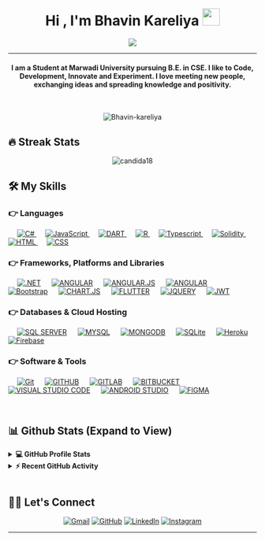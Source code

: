 
<h1 align="center">Hi , I'm Bhavin Kareliya <img src="https://media.giphy.com/media/hvRJCLFzcasrR4ia7z/giphy.gif" width="35"></h1>
<p align="center">
  <a href="https://github.com/DenverCoder1/readme-typing-svg"><img src="https://readme-typing-svg.herokuapp.com?lines=Computer+Science+Student;Full+Stack+Web+Developer;A%20Passionate%20.NET%20developer%20from%20India;Always%20learning%20new%20things&center=true&width=600&height=50"></a>
</p>
<hr/>
<h4 align="center">I am a Student at Marwadi University pursuing B.E. in CSE. I like to Code, Development, Innovate and Experiment. I love meeting new people, exchanging ideas and spreading knowledge and positivity.</h4>
<br>
<p align="center"> <img src="https://komarev.com/ghpvc/?username=Bhavin-kareliya&label=Profile%20views&color=0e75b6&style=plastic" alt="Bhavin-kareliya" /> </p>

## 🔥 Streak Stats
<p align="center"><img src="https://github-readme-streak-stats.herokuapp.com/?user=Bhavin-kareliya&theme=algolia" alt="candida18"  /></p>


## 🛠️ My Skills

### 👉 Languages

<p align="left"> 
  &emsp;
  <a href="https://dotnet.microsoft.com/en-us/learn/csharp" target="_blank"> 
     <img alt="C#" src="https://img.shields.io/badge/C%23-%23239120.svg?logo=c-sharp&logoColor=white">
   </a>
  &emsp;
  <a href="https://developer.mozilla.org/en-US/docs/Web/JavaScript" target="_blank"> 
     <img alt="JavaScript" src="https://img.shields.io/badge/JavaScript%20-%23F7DF1E.svg?logo=javascript&logoColor=black">
   </a>
  &emsp;
  <a href="https://dart.dev/" target="_blank"> 
     <img alt="DART" src="https://img.shields.io/badge/DART-%230175C2.svg?logo=dart&logoColor=white">
   </a>
  &emsp;
  <a href="https://www.r-project.org/" target="_blank"> 
     <img alt="R" src="https://img.shields.io/badge/R-%23276DC3.svg?logo=r&logoColor=white">
   </a>
  &emsp;
  <a href="https://www.typescriptlang.org/" target="_blank"> 
    <img alt="Typescript" src="https://img.shields.io/badge/typescript-%23007ACC.svg?logo=typescript&logoColor=white"/>
  </a>
  &emsp;
  <a href="https://github.com/ethereum/solidity" target="_blank"> 
    <img alt="Solidity" src="https://img.shields.io/badge/Solidity-%23363636.svg?logo=solidity&logoColor=white"/>
  </a>
  &emsp; 
  <a href="https://www.w3.org/html/" target="_blank"> 
   <img alt="HTML" src="https://img.shields.io/badge/HTML5%20-%23E34F26.svg?logo=html5&logoColor=white">
  </a>   
  &emsp;
  <a href="https://www.w3schools.com/css/" target="_blank">
    <img alt="CSS" src="https://img.shields.io/badge/CSS%20-%231572B6.svg?logo=css3&logoColor=white">
  </a> 
</p>

### 👉 Frameworks, Platforms and Libraries
<p align="left">
  &emsp;
    <a href="https://dotnet.microsoft.com/en-us/"><img alt=".NET" src="https://img.shields.io/badge/.NET-5C2D91?logo=.NET&logoColor=white"></a>
  &emsp;
    <a href="https://angular.io/"><img alt="ANGULAR" src="https://img.shields.io/badge/ANGULAR-%23DD0031.svg?logo=angular&logoColor=white"></a>
  &emsp;
    <a href="https://angularjs.org/"><img alt="ANGULAR.JS" src="https://img.shields.io/badge/ANGULAR.JS-%23E23237.svg?logo=angularjs&logoColor=white"></a>
  &emsp;
    <a href="https://angular.io/"><img alt="ANGULAR" src="https://img.shields.io/badge/ANGULAR-%23DD0031.svg?logo=angular&logoColor=white"></a>
   &emsp;
  	<a href="https://getbootstrap.com" target="_blank"><img alt="Bootstrap" src="https://img.shields.io/badge/Bootstrap-%23563D7C.svg?style=flat&logo=bootstrap&logoColor=white"/></a>
  &emsp;
    <a href="https://www.chartjs.org/"><img alt="CHART.JS" src="https://img.shields.io/badge/CHART.JS-F5788D.svg?logo=chart.js&logoColor=white"></a>
  &emsp;
    <a href="https://flutter.dev/"><img alt="FLUTTER" src="https://img.shields.io/badge/FLUTTER-%2302569B.svg?logo=Flutter&logoColor=white"></a>
  &emsp;
    <a href="https://jquery.com/"><img alt="JQUERY" src ="https://img.shields.io/badge/JQUERY-%230769AD.svg?logo=jquery&logoColor=white"></a>
  &emsp;
    <a href="https://jwt.io/"><img alt="JWT" src ="https://img.shields.io/badge/JWT-black?logo=JSON%20web%20tokens"></a>
</p>

### 👉 Databases & Cloud Hosting
<p align="left">
  &emsp;
    <a href="https://www.microsoft.com/en-in/sql-server?rtc=1"><img alt="SQL SERVER" src ="https://img.shields.io/badge/MICROSOFT%20SQL%20SERVER-CC2927?logo=microsoft%20sql%20server&logoColor=white"></a>
	&emsp;
    <a href="https://www.mysql.com/"><img alt="MYSQL" src="https://img.shields.io/badge/MYSQL-%2300f.svg?logo=mysql&logoColor=white"></a>
	&emsp;
    <a href="https://www.mysql.com/"><img alt="MONGODB" src="https://img.shields.io/badge/MONGODB-%234ea94b.svg?logo=mongodb&logoColor=white"></a>
  &emsp;
    <a href="https://www.sqlite.org/"><img alt="SQLite" src ="https://img.shields.io/badge/sqlite-%2307405e.svg?style=flat&logo=sqlite&logoColor=white"/></a>
  &emsp;
    <a href="https://www.heroku.com/"><img alt="Heroku" src="https://img.shields.io/badge/Heroku%20-%23430098.svg?logo=heroku&logoColor=white"></a>  
  &emsp;
    <a href="https://firebase.google.com/"><img alt="Firebase" src ="https://img.shields.io/badge/Firebase-%23316192.svg?logo=firebase&logoColor=white"></a>
 </p>

 ### 👉 Software & Tools
<p>
  &emsp;
    <a href="#"><img alt="Git" src="https://img.shields.io/badge/Git%20-%23F05033.svg?logo=git&logoColor=white"></a>
  &emsp;
    <a href="#"><img alt="GITHUB" src="https://img.shields.io/badge/GITHUB-%23121011.svg?&logo=github&logoColor=white"></a>
	&emsp;
	<a href="#"><img alt="GITLAB" src="https://img.shields.io/badge/GITLAB-%23181717.svg?logo=gitlab&logoColor=white"></a>
	&emsp;
    <a href="#"><img alt="BITBUCKET" src="https://img.shields.io/badge/BITBUCKET-%230047B3.svg?logo=bitbucket&logoColor=white"></a>
  &emsp;
	<a href="#"><img alt="VISUAL STUDIO CODE" src="https://img.shields.io/badge/Visual%20Studio%20Code-0078d7.svg?logo=visual-studio-code&logoColor=white"></a>
  &emsp;
    <a href="#"><img alt="ANDROID STUDIO" src="https://img.shields.io/badge/ANDROID%20STUDIO-3DDC84.svg?logo=android-studio&logoColor=white"></a>
  &emsp;
	<a href="#"><img alt="FIGMA" src="https://img.shields.io/badge/FIGMA-%23F24E1E.svg?logo=figma&logoColor=white"></a>
  &emsp;
</p>

<br/>

## 📊 Github Stats (Expand to View) 


<details> 
  <summary><b>💻 GitHub Profile Stats</b></summary>
  <br/>
  <p align="center">
    <a href="https://github.com/anuraghazra/github-readme-stats"><img alt="Bhavin's Github Stats" src="https://github-readme-stats.vercel.app/api?username=Bhavin-kareliya&show_icons=true&count_private=true&theme=algolia" height="192px"/></a>
<br/>
  &nbsp;
	  <img src="https://github-readme-stats.vercel.app/api/top-langs?username=Bhavin-kareliya&show_icons=true&locale=en&layout=compact&theme=algolia" alt="Bhavin" height="192px"/>
  <br/>
  <b>Note:</b> Top languages is only a metric of the languages my public code consists of and doesn't reflect experience or skill level.
  </p>
</details>


<details>
  <summary><b>⚡ Recent GitHub Activity</b></summary>
  <br/>
   <a href="https://github.com/Bhavin-kareliya"><img alt="Bhavin's Activity Graph" src="https://activity-graph.herokuapp.com/graph?username=Bhavin-kareliya&custom_title=Bhavin%20Kareliya's%20Contribution%20Graph&theme=react-dark" /></a>
  <br/>

</details>

<br/>

## 🙋‍♀️ Let's Connect
<p align="center">
	<a href="mailto:bhavin.kareliya2017@gmail.com"><img src="https://img.icons8.com/bubbles/50/000000/gmail.png" alt="Gmail"/></a>
	<a href="https://github.com/Bhavin-kareliya"><img src="https://img.icons8.com/bubbles/50/000000/github.png" alt="GitHub"/></a>
	<a href="https://www.linkedin.com/in/bhavin-kareliya"><img src="https://img.icons8.com/bubbles/50/000000/linkedin.png" alt="LinkedIn"/></a>
	<a href="https://instagram.com/bhavin__kareliya"><img src="https://img.icons8.com/bubbles/50/000000/instagram.png" alt="Instagram"/></a>
</p>

<hr/>
